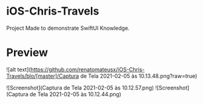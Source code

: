 # iOS-Chris-Travels
Project Made to demonstrate SwiftUI Knowledge.

# Preview
![alt text](https://github.com/renatomateusx/iOS-Chris-Travels/blo/[master]/Captura de Tela 2021-02-05 às 10.13.48.png?raw=true)

![Screenshot](Captura de Tela 2021-02-05 às 10.12.57.png)
![Screenshot](Captura de Tela 2021-02-05 às 10.12.44.png)
